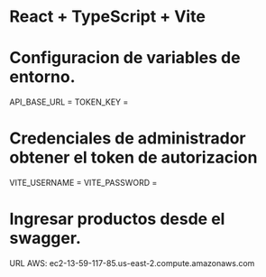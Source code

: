 # React + TypeScript + Vite

# Configuracion de variables de entorno.
API_BASE_URL = 
TOKEN_KEY = 

# Credenciales de administrador obtener el token de autorizacion
VITE_USERNAME = 
VITE_PASSWORD = 

# Ingresar productos desde el swagger.

URL AWS: ec2-13-59-117-85.us-east-2.compute.amazonaws.com
